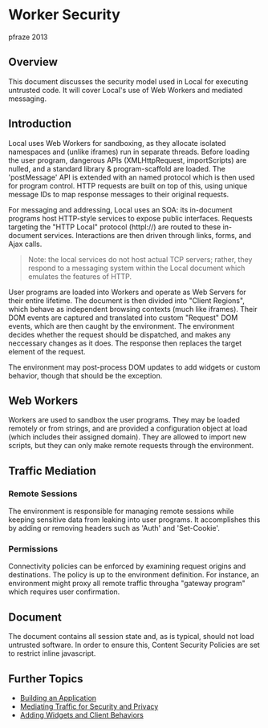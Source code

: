 Worker Security
===============

pfraze 2013

## Overview

This document discusses the security model used in Local for executing untrusted code. It will cover Local's use of Web Workers and mediated messaging.


## Introduction

Local uses Web Workers for sandboxing, as they allocate isolated namespaces and (unlike iframes) run in separate threads. Before loading the user program, dangerous APIs (XMLHttpRequest, importScripts) are nulled, and a standard library & program-scaffold are loaded. The 'postMessage' API is extended with an named protocol which is then used for program control. HTTP requests are built on top of this, using unique message IDs to map response messages to their original requests.

For messaging and addressing, Local uses an SOA: its in-document programs host HTTP-style services to expose public interfaces. Requests targeting the "HTTP Local" protocol (httpl://) are routed to these in-document services. Interactions are then driven through links, forms, and Ajax calls.

 > Note: the local services do not host actual TCP servers; rather, they respond to a messaging system within the Local document which emulates the features of HTTP.

User programs are loaded into Workers and operate as Web Servers for their entire lifetime. The document is then divided into "Client Regions", which behave as independent browsing contexts (much like iframes). Their DOM events are captured and translated into custom "Request" DOM events, which are then caught by the environment. The environment decides whether the request should be dispatched, and makes any neccessary changes as it does. The response then replaces the target element of the request.

The environment may post-process DOM updates to add widgets or custom behavior, though that should be the exception.


## Web Workers

Workers are used to sandbox the user programs. They may be loaded remotely or from strings, and are provided a configuration object at load (which includes their assigned domain). They are allowed to import new scripts, but they can only make remote requests through the environment.


## Traffic Mediation

### Remote Sessions

The environment is responsible for managing remote sessions while keeping sensitive data from leaking into user programs. It accomplishes this by adding or removing headers such as 'Auth' and 'Set-Cookie'.

### Permissions

Connectivity policies can be enforced by examining request origins and destinations. The policy is up to the environment definition. For instance, an environment might proxy all remote traffic througha "gateway program" which requires user confirmation.


## Document

The document contains all session state and, as is typical, should not load untrusted software. In order to ensure this, Content Security Policies are set to restrict inline javascript.


## Further Topics

 - [Building an Application](building.md)
 - [Mediating Traffic for Security and Privacy](../env/mediating_traffic.md)
 - [Adding Widgets and Client Behaviors](../env/adding_widgets.md)
